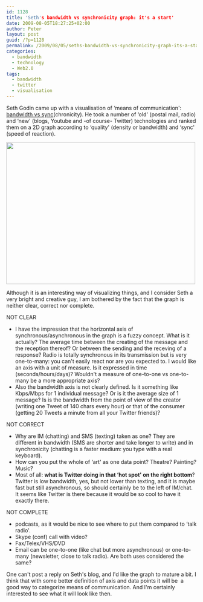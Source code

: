 ```yaml
---
id: 1128
title: 'Seth's bandwidth vs synchronicity graph: it's a start'
date: 2009-08-05T18:27:25+02:00
author: Peter
layout: post
guid: /?p=1128
permalink: /2009/08/05/seths-bandwidth-vs-synchronicity-graph-its-a-start/
categories:
  - bandwidth
  - technology
  - Web2.0
tags:
  - bandwidth
  - twitter
  - visualisation
---
```

Seth Godin came up with a visualisation of &#8216;means of communication': [bandwidth vs sync](http://sethgodin.typepad.com/seths_blog/2009/08/the-bandwidth-sync-correlation-thats-worth-thinking-about.html)(chronicity). He took a number of &#8216;old' (postal mail, radio) and &#8216;new' (blogs, Youtube and -of course- Twitter) technologies and ranked them on a 2D graph according to &#8216;quality' (density or bandwidth) and &#8216;sync' (speed of reaction).

[<img  class="alignnone" src="http://sethgodin.typepad.com/.a/6a00d83451b31569e2011571af92c1970b-500wi" alt="" width="500" height="375" />](http://sethgodin.typepad.com/seths_blog/2009/08/the-bandwidth-sync-correlation-thats-worth-thinking-about.html)

Although it is an interesting way of visualizing things, and I consider Seth a very bright and creative guy, I am bothered by the fact that the graph is neither clear, correct nor complete.

<!--more-->NOT CLEAR

  * I have the impression that the horizontal axis of synchronous/asynchronous in the graph is a fuzzy concept. What is it actually? The average time between the creating of the message and the reception thereof? Or between the sending and the receving of a response? Radio is totally synchronous in its transmission but is very one-to-many: you can't easily react nor are you expected to. I would like an axis with a unit of measure. Is it expressed in time (seconds/hours/days)? Wouldn't a measure of one-to-one vs one-to-many be a more appropriate axis?
  * Also the bandwidth axis is not clearly defined. Is it something like Kbps/Mbps for 1 individual message? Or is it the average size of 1 message? Is is the bandwidth from the point of view of the creator (writing one Tweet of 140 chars every hour) or that of the consumer (getting 20 Tweets a minute from all your Twitter friends)?

NOT CORRECT

  * Why are IM (chatting) and SMS (texting) taken as one? They are different in bandwidth (SMS are shorter and take longer to write) and in synchronicity (chatting is a faster medium: you type with a real keyboard).
  * How can you put the whole of &#8216;art' as one data point? Theatre? Painting? Music?
  * Most of all: **what is Twitter doing in that &#8216;hot spot' on the right bottom**? Twitter is low bandwidth, yes, but not lower than texting, and it is maybe fast but still asynchronous, so should certainly be to the left of IM/chat. It seems like Twitter is there because it would be so cool to have it exactly there.

NOT COMPLETE

  * podcasts, as it would be nice to see where to put them compared to &#8216;talk radio'.
  * Skype (conf) call with video?
  * Fax/Telex/VHS/DVD
  * Email can be one-to-one (like chat but more asynchronous) or one-to-many (newsletter, close to talk radio). Are both uses considered the same?

One can't post a reply on Seth's blog, and I'd like the graph to mature a bit. I think that with some better definition of axis and data points it will be  a good way to categorize means of communication. And I'm certainly interested to see what it will look like then.